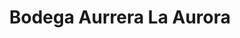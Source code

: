 ---
title: "Bodega Aurrera La Aurora"
url: /nezahualcoyotl/bodega-aurrera-la-aurora/
shop: Einkaufszentrum
---